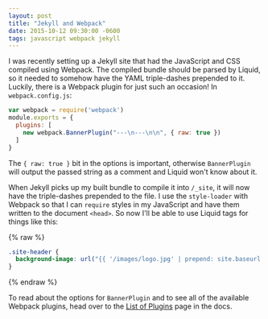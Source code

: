 ```yaml
---
layout: post
title: "Jekyll and Webpack"
date: 2015-10-12 09:30:00 -0600
tags: javascript webpack jekyll
---
```


I was recently setting up a Jekyll site that had the JavaScript and CSS compiled
using Webpack. The compiled bundle should be parsed by Liquid, so it needed to
somehow have the YAML triple-dashes prepended to it. Luckily, there is a Webpack
plugin for just such an occasion! In `webpack.config.js`:

```javascript
var webpack = require('webpack')
module.exports = {
  plugins: [
    new webpack.BannerPlugin("---\n---\n\n", { raw: true })
  ]
}
```

The `{ raw: true }` bit in the options is important, otherwise `BannerPlugin`
will output the passed string as a comment and Liquid won't know about it.

When Jekyll picks up my built bundle to compile it into `/_site`, it will now
have the triple-dashes prepended to the file. I use the `style-loader` with
Webpack so that I can `require` styles in my JavaScript and have them written to
the document `<head>`. So now I'll be able to use Liquid tags for things like
this:

{% raw %}
```scss
.site-header {
  background-image: url("{{ '/images/logo.jpg' | prepend: site.baseurl }}");
}
```
{% endraw %}

To read about the options for `BannerPlugin` and to see all of the available
Webpack plugins, head over to the [List of Plugins][] page in the docs.

[List of Plugins]: https://webpack.github.io/docs/list-of-plugins.html#bannerplugin

